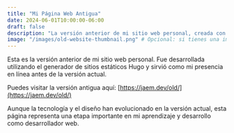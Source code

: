 ```yaml
---
title: "Mi Página Web Antigua"
date: 2024-06-01T10:00:00-06:00
draft: false
description: "La versión anterior de mi sitio web personal, creada con Hugo."
image: "/images/old-website-thumbnail.png" # Opcional: si tienes una imagen para representar el proyecto
---
```


Esta es la versión anterior de mi sitio web personal. Fue desarrollada utilizando el generador de sitios estáticos Hugo y sirvió como mi presencia en línea antes de la versión actual.

Puedes visitar la versión antigua aquí: [https://jaem.dev/old/](https://jaem.dev/old/)

Aunque la tecnología y el diseño han evolucionado en la versión actual, esta página representa una etapa importante en mi aprendizaje y desarrollo como desarrollador web.
